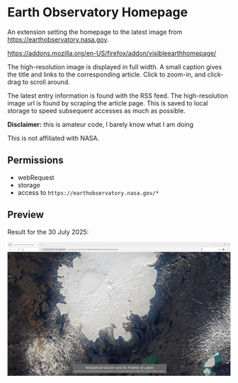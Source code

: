 # Earth Observatory Homepage

An extension setting the homepage to the latest image from https://earthobservatory.nasa.gov.

https://addons.mozilla.org/en-US/firefox/addon/visibleearthhomepage/

The high-resolution image is displayed in full width.
A small caption gives the title and links to the corresponding article.
Click to zoom-in, and click-drag to scroll around.

The latest entry information is found with the RSS feed. The high-resolution image url is found by scraping the article page. This is saved to local storage to speed subsequent accesses as much as possible.

**Disclaimer:** this is amateur code, I barely know what I am doing

This is not affiliated with NASA.

## Permissions

- webRequest
- storage
- access to `https://earthobservatory.nasa.gov/*`

## Preview

Result for the 30 July 2025:

![example for 30 July 2025](./preview.jpg)
